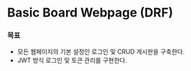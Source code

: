 # Basic Board Webpage (DRF)





### 목표

- 모든 웹페이지의 기본 설정인 로그인 및 CRUD 게시판을 구축한다.
- JWT 방식 로그인 및 토큰 관리를 구현한다.